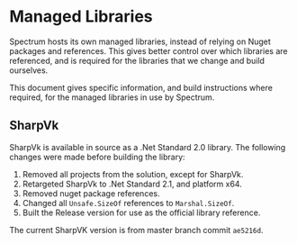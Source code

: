 # Managed Libraries

Spectrum hosts its own managed libraries, instead of relying on Nuget packages and references. This gives better control over which libraries are referenced, and is required for the libraries that we change and build ourselves.

This document gives specific information, and build instructions where required, for the managed libraries in use by Spectrum.

## SharpVk

SharpVk is available in source as a .Net Standard 2.0 library. The following changes were made before building the library:

1. Removed all projects from the solution, except for SharpVk.
2. Retargeted SharpVk to .Net Standard 2.1, and platform x64.
3. Removed nuget package references.
4. Changed all `Unsafe.SizeOf` references to `Marshal.SizeOf`.
5. Built the Release version for use as the official library reference.

The current SharpVK version is from master branch commit `ae5216d`.